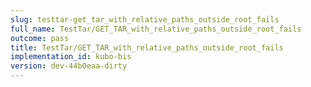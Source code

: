 ```yaml
---
slug: testtar-get_tar_with_relative_paths_outside_root_fails
full_name: TestTar/GET_TAR_with_relative_paths_outside_root_fails
outcome: pass
title: TestTar/GET_TAR_with_relative_paths_outside_root_fails
implementation_id: kubo-bis
version: dev-44b0eaa-dirty
---
```


